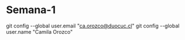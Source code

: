 # Semana-1

git config --global user.email "ca.orozco@duocuc.cl"
git config --global user.name "Camila Orozco"